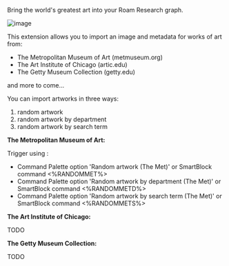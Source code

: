 Bring the world's greatest art into your Roam Research graph.

![image](https://user-images.githubusercontent.com/6857790/202097286-824f935e-3751-4925-9490-6adcec2d5010.png)

This extension allows you to import an image and metadata for works of art from:

- The Metropolitan Museum of Art (metmuseum.org)
- The Art Institute of Chicago (artic.edu)
- The Getty Museum Collection (getty.edu)

and more to come...

You can import artworks in three ways:
1. random artwork
2. random artwork by department
3. random artwork by search term

**The Metropolitan Museum of Art:**

Trigger using :
- Command Palette option 'Random artwork (The Met)' or SmartBlock command <%RANDOMMET%>
- Command Palette option 'Random artwork by department (The Met)' or SmartBlock command <%RANDOMMETD%>
- Command Palette option 'Random artwork by search term (The Met)' or SmartBlock command <%RANDOMMETS%>

**The Art Institute of Chicago:**

TODO

**The Getty Museum Collection:**

TODO
